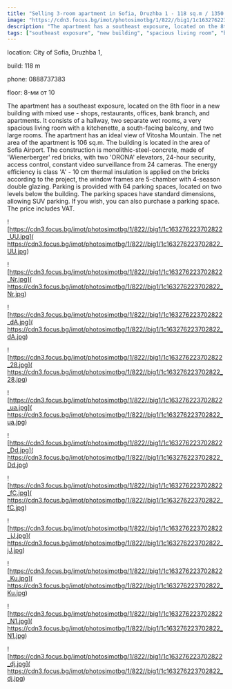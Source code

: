 ```yaml
---
title: "Selling 3-room apartment in Sofia, Druzhba 1 - 118 sq.m / 1350 EUR per sq.m :: imot.bg Ad."
image: "https://cdn3.focus.bg/imot/photosimotbg/1/822//big1/1c163276223702822_VM.jpg"
description: "The apartment has a southeast exposure, located on the 8th floor in a new building with mixed use - shops, restaurants, offices, bank branch, and apartments. It consists of a hallway, two separate wet rooms, a very spacious living room with a kitchenette, a south-facing balcony, and two large rooms. The apartment has an ideal view of Vitosha Mountain. The net area of the apartment is 106 sq.m. The building is located in the area of Sofia Airport. The construction is monolithic-steel-concrete, made of 'Wienerberger' red bricks, with two 'ORONA' elevators, 24-hour security, access control, constant video surveillance from 24 cameras. The energy efficiency is class 'A' - 10 cm thermal insulation is applied on the bricks according to the project, the window frames are 5-chamber with 4-season double glazing. Parking is provided with 64 parking spaces, located on two levels below the building. The parking spaces have standard dimensions, allowing SUV parking. If you wish, you can also purchase a parking space. The price includes VAT."
tags: ["southeast exposure", "new building", "spacious living room", "balcony", "mountain view", "security", "parking available"]
---
```


location: City of Sofia, Druzhba 1,

build: 118 m

phone: 0888737383

floor: 8-ми от 10

The apartment has a southeast exposure, located on the 8th floor in a new building with mixed use - shops, restaurants, offices, bank branch, and apartments. It consists of a hallway, two separate wet rooms, a very spacious living room with a kitchenette, a south-facing balcony, and two large rooms. The apartment has an ideal view of Vitosha Mountain. The net area of the apartment is 106 sq.m. The building is located in the area of Sofia Airport. The construction is monolithic-steel-concrete, made of 'Wienerberger' red bricks, with two 'ORONA' elevators, 24-hour security, access control, constant video surveillance from 24 cameras. The energy efficiency is class 'A' - 10 cm thermal insulation is applied on the bricks according to the project, the window frames are 5-chamber with 4-season double glazing. Parking is provided with 64 parking spaces, located on two levels below the building. The parking spaces have standard dimensions, allowing SUV parking. If you wish, you can also purchase a parking space. The price includes VAT.


![https://cdn3.focus.bg/imot/photosimotbg/1/822//big1/1c163276223702822_UU.jpg]( https://cdn3.focus.bg/imot/photosimotbg/1/822//big1/1c163276223702822_UU.jpg)


![https://cdn3.focus.bg/imot/photosimotbg/1/822//big1/1c163276223702822_Nr.jpg]( https://cdn3.focus.bg/imot/photosimotbg/1/822//big1/1c163276223702822_Nr.jpg)


![https://cdn3.focus.bg/imot/photosimotbg/1/822//big1/1c163276223702822_dA.jpg]( https://cdn3.focus.bg/imot/photosimotbg/1/822//big1/1c163276223702822_dA.jpg)


![https://cdn3.focus.bg/imot/photosimotbg/1/822//big1/1c163276223702822_28.jpg]( https://cdn3.focus.bg/imot/photosimotbg/1/822//big1/1c163276223702822_28.jpg)


![https://cdn3.focus.bg/imot/photosimotbg/1/822//big1/1c163276223702822_ua.jpg]( https://cdn3.focus.bg/imot/photosimotbg/1/822//big1/1c163276223702822_ua.jpg)


![https://cdn3.focus.bg/imot/photosimotbg/1/822//big1/1c163276223702822_Dd.jpg]( https://cdn3.focus.bg/imot/photosimotbg/1/822//big1/1c163276223702822_Dd.jpg)


![https://cdn3.focus.bg/imot/photosimotbg/1/822//big1/1c163276223702822_fC.jpg]( https://cdn3.focus.bg/imot/photosimotbg/1/822//big1/1c163276223702822_fC.jpg)


![https://cdn3.focus.bg/imot/photosimotbg/1/822//big1/1c163276223702822_jJ.jpg]( https://cdn3.focus.bg/imot/photosimotbg/1/822//big1/1c163276223702822_jJ.jpg)


![https://cdn3.focus.bg/imot/photosimotbg/1/822//big1/1c163276223702822_Ku.jpg]( https://cdn3.focus.bg/imot/photosimotbg/1/822//big1/1c163276223702822_Ku.jpg)


![https://cdn3.focus.bg/imot/photosimotbg/1/822//big1/1c163276223702822_N1.jpg]( https://cdn3.focus.bg/imot/photosimotbg/1/822//big1/1c163276223702822_N1.jpg)


![https://cdn3.focus.bg/imot/photosimotbg/1/822//big1/1c163276223702822_dj.jpg]( https://cdn3.focus.bg/imot/photosimotbg/1/822//big1/1c163276223702822_dj.jpg)


